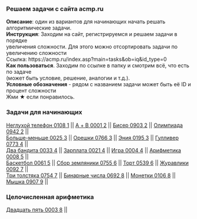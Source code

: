 <h3>Решаем задачи с сайта acmp.ru</h3>
<b>Описание</b>: один из вариантов для начинающих начать решать алгоритмические задачи. <br>
<b>Инструкция</b>: Заходим на сайт, регистрируемся и решаем задачи в порядке <br>
увеличения сложности. Для этого можно отсортировать задачи по увеличению сложности<br>
Ссылка: https://acmp.ru/index.asp?main=tasks&ob=iq&id_type=0 <br>
<b>Как пользоваться</b>. Заходим по ссылке в папку и смотрим всё, что есть по задаче <br>
(может быть условие, решение, аналогии и т.д.). <br>
<b>Условные обозначения</b> - рядом с названием задачи может быть её ID и процент сложности<br>
Жми ★ если понравилось. <br>

<h3>Задачи для начинающих</h3>
<a href="src/main/java/for_beginners/not_deaf_phone_0108_1">Неглухой телефон 0108 1</a> ||
<a href="src/main/java/for_beginners/a_plus_b_0001_2">А + B 0001 2</a> ||
<a href="src/main/java/for_beginners/beads_0903_2">Бисер 0903 2</a> ||
<a href="src/main/java/for_beginners/olympics_0942_2">Олимпиада 0942 2</a> || <br>
<a href="src/main/java/for_beginners/more_less_0025_3">Больше-меньше 0025 3</a> ||
<a href="src/main/java/for_beginners/nutlets_0766_3">Орешки 0766 3</a> ||
<a href="src/main/java/for_beginners/eniya_0195_3">Эния 0195 3</a> ||
<a href="src/main/java/for_beginners/gulliver_0773_4">Гулливер 0773 4</a> || <br>
<a href="src/main/java/for_beginners/two_bandits_0033_4">Два бандита 0033 4</a> ||
<a href="src/main/java/for_beginners/salary_0021_4">Зарплата 0021 4</a> ||
<a href="src/main/java/for_beginners/game_0004_4">Игра 0004 4</a> ||
<a href="src/main/java/for_beginners/arithmetic_0008_5">Арифметика 0008 5</a> || <br>
<a href="src/main/java/for_beginners/basketball_0061_5">Баскетбол 0061 5</a> ||
<a href="src/main/java/for_beginners/strawberry_0755_6">Сбор земляники 0755 6</a> ||
<a href="src/main/java/for_beginners/cake_0539_6">Торт 0539 6</a> ||
<a href="src/main/java/for_beginners/crane_0092_7">Журавлики 0092 7</a> || <br>
<a href="src/main/java/for_beginners/three_fat_men_0754_7">Три толстяка 0754 7</a> ||
<a href="src/main/java/for_beginners/binary_numbers_0692_8">Бинарные числа 0692 8</a> ||
<a href="src/main/java/for_beginners/coin_0106_8">Монетки 0106 8</a> ||
<a href="src/main/java/for_beginners/mouse_0907_9">Мышка 0907 9</a> ||



<h3>Целочисленная арифметика</h3>
<a href="src/main/java/arithmetic/twenty_five_0003_8">Двадцать пять 0003 8</a> ||

